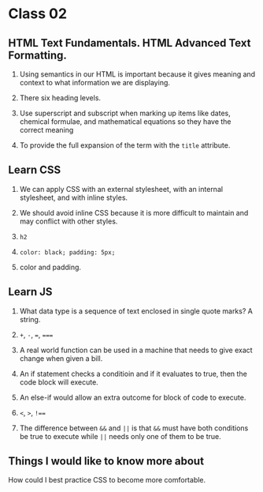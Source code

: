 # Class 02

## HTML Text Fundamentals. HTML Advanced Text Formatting.

1. Using semantics in our HTML is important because it gives meaning and context to what information we are displaying.

2. There six heading levels.

3. Use superscript and subscript when marking up items like dates, chemical formulae, and mathematical equations so they have the correct meaning

4. To provide the full expansion of the term with the `title` attribute.

## Learn CSS

1. We can apply CSS with an external stylesheet, with an internal stylesheet, and with inline styles.

2. We should avoid inline CSS because it is more difficult to maintain and may conflict with other styles.

3. `h2`

4. `color: black; padding: 5px;`

5. color and padding.

## Learn JS

1. What data type is a sequence of text enclosed in single quote marks? A string.

2. `+`, `-`, `=`, `===`

3. A real world function can be used in a machine that needs to give exact change when given a bill.
 
4. An if statement checks a conditioin and if it evaluates to true, then the code block will execute.

5. An else-if would allow an extra outcome for block of code to execute.

6. `<`, `>`, `!==`

7. The difference between `&&` and `||` is that `&&` must have both conditions be true to execute while `||` needs only one of them to be true.

## Things I would like to know more about
How could I best practice CSS to become more comfortable.

